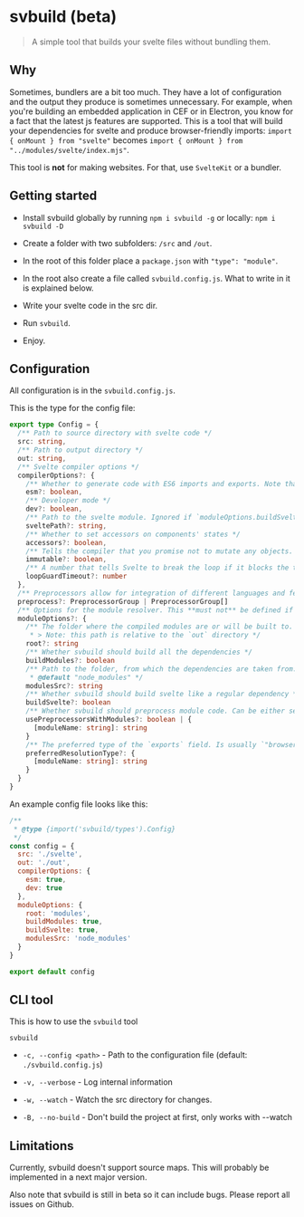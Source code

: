 # svbuild (beta)

>  A simple tool that builds your svelte files without bundling them.

## Why

Sometimes, bundlers are a bit too much. They have a lot of configuration and the output they produce is sometimes unnecessary. For example, when you're building an embedded application in CEF or in Electron, you know for a fact that the latest js features are supported. This is a tool that will build your dependencies for svelte and produce browser-friendly imports: `import { onMount } from "svelte"` becomes `import { onMount } from "../modules/svelte/index.mjs"`.

This tool is **not** for making websites. For that, use `SvelteKit` or a bundler.

## Getting started

- Install svbuild globally by running `npm i svbuild -g` or locally: `npm i svbuild -D`

- Create a folder with two subfolders: `/src` and `/out`.

- In the root of this folder place a `package.json` with `"type": "module"`.

- In the root also create a file called `svbuild.config.js`. What to write in it is explained below.

- Write your svelte code in the src dir.

- Run `svbuild`.

- Enjoy.

## Configuration

All configuration is in the `svbuild.config.js`.

This is the type for the config file:

```ts
export type Config = {
  /** Path to source directory with svelte code */
  src: string,
  /** Path to output directory */
  out: string,
  /** Svelte compiler options */
  compilerOptions?: {
    /** Whether to generate code with ES6 imports and exports. Note that svbuild doesn't provide a `require()` funtion! */
    esm?: boolean,
    /** Developer mode */
    dev?: boolean,
    /** Path to the svelte module. Ignored if `moduleOptions.buildSvelte` is `true` */
    sveltePath?: string,
    /** Whether to set accessors on components' states */
    accessors?: boolean,
    /** Tells the compiler that you promise not to mutate any objects. This allows it to be less conservative about checking whether values have changed. */
    immutable?: boolean,
    /** A number that tells Svelte to break the loop if it blocks the thread for more than `loopGuardTimeout` ms. This is useful to prevent infinite loops. Only available when `dev: true` */
    loopGuardTimeout?: number
  },
  /** Preprocessors allow for integration of different languages and features into svelte. */
  preprocess?: PreprocessorGroup | PreprocessorGroup[]
  /** Options for the module resolver. This **must not** be defined if `compilerOptions.esm` is `false` */
  moduleOptions?: {
    /** The folder where the compiled modules are or will be built to.
     * > Note: this path is relative to the `out` directory */
    root?: string
    /** Whether svbuild should build all the dependencies */
    buildModules?: boolean
    /** Path to the folder, from which the dependencies are taken from. Default is `"node_modules"`
     * @default "node_modules" */
    modulesSrc?: string
    /** Whether svbuild should build svelte like a regular dependency */
    buildSvelte?: boolean
    /** Whether svbuild should preprocess module code. Can be either set to boolean, or to an object with module names as keys. */
    usePreprocessorsWithModules?: boolean | {
      [moduleName: string]: string
    }
    /** The preferred type of the `exports` field. Is usually `"browser"`, but can be set to anything else if that's causing problems */
    preferredResolutionType?: {
      [moduleName: string]: string
    }
  }
}
```

An example config file looks like this:

```js
/**
 * @type {import('svbuild/types').Config}
 */
const config = {
  src: './svelte',
  out: './out',
  compilerOptions: {
    esm: true,
    dev: true
  },
  moduleOptions: {
    root: 'modules',
    buildModules: true,
    buildSvelte: true,
    modulesSrc: 'node_modules'
  }
}

export default config
```

## CLI tool

This is how to use the `svbuild` tool

`svbuild`

- `-c, --config <path>` - Path to the configuration file (default: `./svbuild.config.js`)

- `-v, --verbose` - Log internal information

- `-w, --watch` - Watch the src directory for changes.

- `-B, --no-build` - Don't build the project at first, only works with --watch

## Limitations

Currently, svbuild doesn't support source maps. This will probably be implemented in a next major version.

Also note that svbuild is still in beta so it can include bugs. Please report all issues on Github.









